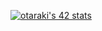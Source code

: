 [![otaraki's 42 stats](https://badge.mediaplus.ma/binary/otaraki)](https://github.com/oakoudad/badge42)

